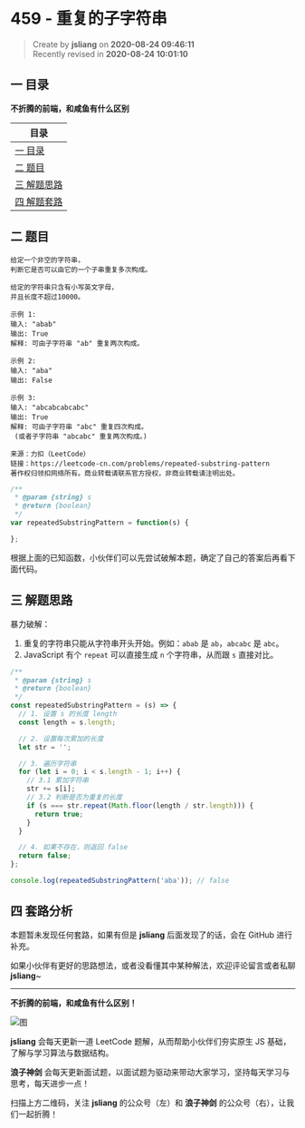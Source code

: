 459 - 重复的子字符串
===

> Create by **jsliang** on **2020-08-24 09:46:11**  
> Recently revised in **2020-08-24 10:01:10**

## 一 目录

**不折腾的前端，和咸鱼有什么区别**

| 目录 |
| --- |
| [一 目录](#chapter-one) |
| [二 题目](#chapter-two) |
| [三 解题思路](#chapter-three) |
| [四 解题套路](#chapter-four) |

## 二 题目



```
给定一个非空的字符串，
判断它是否可以由它的一个子串重复多次构成。

给定的字符串只含有小写英文字母，
并且长度不超过10000。

示例 1:
输入: "abab"
输出: True
解释: 可由子字符串 "ab" 重复两次构成。

示例 2:
输入: "aba"
输出: False

示例 3:
输入: "abcabcabcabc"
输出: True
解释: 可由子字符串 "abc" 重复四次构成。
 (或者子字符串 "abcabc" 重复两次构成。)

来源：力扣（LeetCode）
链接：https://leetcode-cn.com/problems/repeated-substring-pattern
著作权归领扣网络所有。商业转载请联系官方授权，非商业转载请注明出处。
```

```js
/**
 * @param {string} s
 * @return {boolean}
 */
var repeatedSubstringPattern = function(s) {

};
```

根据上面的已知函数，小伙伴们可以先尝试破解本题，确定了自己的答案后再看下面代码。

## 三 解题思路



暴力破解：

1. 重复的字符串只能从字符串开头开始。例如：`abab` 是 `ab`，`abcabc` 是 `abc`。
2. JavaScript 有个 `repeat` 可以直接生成 `n` 个字符串，从而跟 `s` 直接对比。

```js
/**
 * @param {string} s
 * @return {boolean}
 */
const repeatedSubstringPattern = (s) => {
  // 1. 设置 s 的长度 length
  const length = s.length;

  // 2. 设置每次累加的长度
  let str = '';

  // 3. 遍历字符串
  for (let i = 0; i < s.length - 1; i++) {
    // 3.1 累加字符串
    str += s[i];
    // 3.2 判断是否为重复的长度
    if (s === str.repeat(Math.floor(length / str.length))) {
      return true;
    }
  }

  // 4. 如果不存在，则返回 false
  return false;
};

console.log(repeatedSubstringPattern('aba')); // false
```

## 四 套路分析



本题暂未发现任何套路，如果有但是 **jsliang** 后面发现了的话，会在 GitHub 进行补充。

如果小伙伴有更好的思路想法，或者没看懂其中某种解法，欢迎评论留言或者私聊 **jsliang**~

---

**不折腾的前端，和咸鱼有什么区别！**

![图](https://github.com/LiangJunrong/document-library/blob/master/public-repertory/img/z-index-small.png?raw=true)

**jsliang** 会每天更新一道 LeetCode 题解，从而帮助小伙伴们夯实原生 JS 基础，了解与学习算法与数据结构。

**浪子神剑** 会每天更新面试题，以面试题为驱动来带动大家学习，坚持每天学习与思考，每天进步一点！

扫描上方二维码，关注 **jsliang** 的公众号（左）和 **浪子神剑** 的公众号（右），让我们一起折腾！

